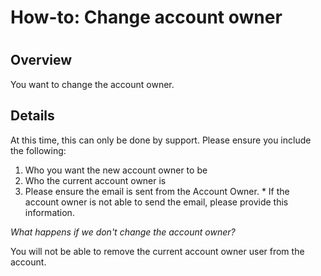 # How-to: Change account owner

#

## Overview

You want to change the account owner.

## Details

At this time, this can only be done by support. Please ensure you include the
following:

  1. Who you want the new account owner to be
  2. Who the current account owner is
  3. Please ensure the email is sent from the Account Owner. 
    * If the account owner is not able to send the email, please provide this information.

_What happens if we don't change the account owner?_

You will not be able to remove the current account owner user from the
account.

